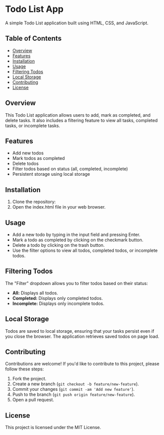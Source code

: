 # Todo List App

A simple Todo List application built using HTML, CSS, and JavaScript.

## Table of Contents

- [Overview](#overview)
- [Features](#features)
- [Installation](#installation)
- [Usage](#usage)
- [Filtering Todos](#filtering-todos)
- [Local Storage](#local-storage)
- [Contributing](#contributing)
- [License](#license)

## Overview

This Todo List application allows users to add, mark as completed, and delete tasks. It also includes a filtering feature to view all tasks, completed tasks, or incomplete tasks.

## Features

- Add new todos
- Mark todos as completed
- Delete todos
- Filter todos based on status (all, completed, incomplete)
- Persistent storage using local storage

## Installation

1. Clone the repository:
2. Open the index.html file in your web browser.

## Usage

- Add a new todo by typing in the input field and pressing Enter.
- Mark a todo as completed by clicking on the checkmark button.
- Delete a todo by clicking on the trash button.
- Use the filter options to view all todos, completed todos, or incomplete todos.

## Filtering Todos

The "Filter" dropdown allows you to filter todos based on their status:

- **All:** Displays all todos.
- **Completed:** Displays only completed todos.
- **Incomplete:** Displays only incomplete todos.

## Local Storage

Todos are saved to local storage, ensuring that your tasks persist even if you close the browser. The application retrieves saved todos on page load.

## Contributing

Contributions are welcome! If you'd like to contribute to this project, please follow these steps:

1. Fork the project.
2. Create a new branch (`git checkout -b feature/new-feature`).
3. Commit your changes (`git commit -am 'Add new feature'`).
4. Push to the branch (`git push origin feature/new-feature`).
5. Open a pull request.

## License

This project is licensed under the MIT License.
